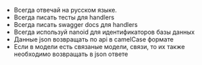 - Всегда отвечай на русском языке.
- Всегда писать тесты для handlers
- Всегда писать swagger docs для handlers
- Всегда используй nanoid для идентификаторов базы данных
- Данные json возвращать по api в camelCase формате
- Если в модели есть связаные модели, связи, то их также необходимо возвращать в json ответе